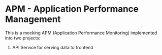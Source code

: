 # APM - Application Performance Management

This is a mocking APM (Application Performance Monitoring) implemented into two projects: 

1) API Service for serving data to frontend

